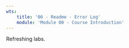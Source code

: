 ```yaml
---
wts:
    title: '00 - Readme - Error Log'
    module: 'Module 00 - Course Introduction'
---
```


Refreshing labs.
